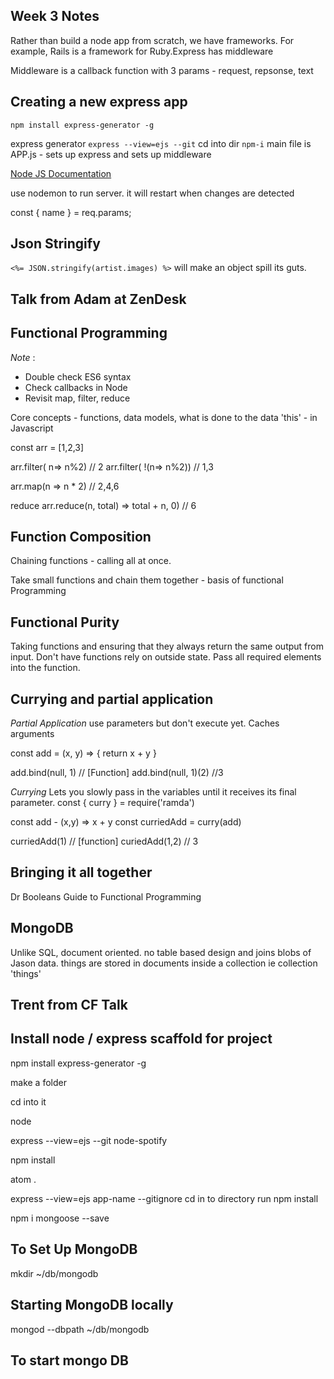 ## Week 3 Notes

Rather than build a node app from scratch, we have frameworks. 
For example, Rails is a framework for Ruby.Express has middleware

Middleware is a callback function with 3 params - request, repsonse, text

## Creating a new express app
`npm install express-generator -g`

express generator
`express --view=ejs --git`
cd into dir 
`npm-i`
main file is APP.js - sets up express and sets up middleware

[Node JS Documentation](http://expressjs.com/)

use nodemon to run server. it will restart when changes are detected

const { name } = req.params;

## Json Stringify

`<%= JSON.stringify(artist.images) %>` will make an object spill its guts. 

## Talk from Adam at ZenDesk

## Functional Programming

_Note_ : 
- Double check ES6 syntax
- Check callbacks in Node
- Revisit map, filter, reduce

Core concepts  - functions, data models, what is done to the data 
'this' - in Javascript

const arr = [1,2,3]

arr.filter( n=> n%2) // 2
arr.filter( !(n=> n%2)) // 1,3

arr.map(n => n * 2) // 2,4,6 

reduce arr.reduce(n, total) => total + n, 0) // 6

## Function Composition
Chaining functions - calling all at once.

Take small functions and chain them together - basis of functional Programming

## Functional Purity
Taking functions and ensuring that they always return the same output from input.
Don't have functions rely on outside state. Pass all required elements into the function.

## Currying and partial application
_Partial Application_
use parameters but don't execute yet. Caches arguments 

const add = (x, y) => {
  return x + y
}

add.bind(null, 1) // [Function]
add.bind(null, 1)(2) //3

_Currying_
Lets you slowly pass in the variables until it receives its final parameter.
const { curry } = require('ramda')

const add - (x,y) => x + y
const curriedAdd = curry(add)

curriedAdd(1) // [function]
curiedAdd(1,2) // 3

## Bringing it all together

Dr Booleans Guide to Functional Programming

## MongoDB
Unlike SQL, document oriented. 
no table based design and joins
blobs of Jason data. 
things are stored in documents inside a collection
ie collection 'things' 

## Trent from CF Talk

## Install node / express scaffold for project

npm install express-generator -g

make a folder

cd into it

node

express --view=ejs --git node-spotify

npm install

atom .

express --view=ejs app-name --gitignore
cd in to directory
run npm install

npm i mongoose --save

## To Set Up MongoDB

mkdir ~/db/mongodb

## Starting MongoDB locally

mongod --dbpath ~/db/mongodb

## To start mongo DB